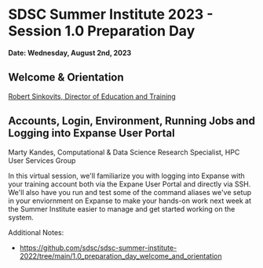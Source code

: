 # SDSC Summer Institute 2023 - Session 1.0 Preparation Day 

**Date: Wednesday, August 2nd, 2023**

## Welcome & Orientation
[Robert Sinkovits, Director of Education and Training](https://www.sdsc.edu/research/researcher_spotlight/sinkovits_robert.html)

## Accounts, Login, Environment, Running Jobs and Logging into Expanse User Portal
Marty Kandes, Computational & Data Science Research Specialist, HPC User Services Group

In this virtual session, we'll familiarize you with logging into Expanse with your training account both via the Expane User Portal and directly via SSH. We'll also have you run and test some of the command aliases we've setup in your enviornment on Expanse to make your hands-on work next week at the Summer Institute easier to manage and get started working on the system. 

Additional Notes:
- https://github.com/sdsc/sdsc-summer-institute-2022/tree/main/1.0_preparation_day_welcome_and_orientation
